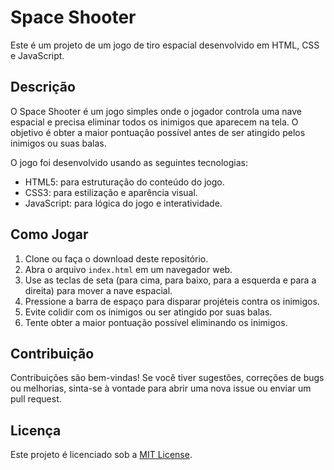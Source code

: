 # Space Shooter

Este é um projeto de um jogo de tiro espacial desenvolvido em HTML, CSS e JavaScript.

## Descrição

O Space Shooter é um jogo simples onde o jogador controla uma nave espacial e precisa eliminar todos os inimigos que aparecem na tela. O objetivo é obter a maior pontuação possível antes de ser atingido pelos inimigos ou suas balas.

O jogo foi desenvolvido usando as seguintes tecnologias:

- HTML5: para estruturação do conteúdo do jogo.
- CSS3: para estilização e aparência visual.
- JavaScript: para lógica do jogo e interatividade.

## Como Jogar

1. Clone ou faça o download deste repositório.
2. Abra o arquivo `index.html` em um navegador web.
3. Use as teclas de seta (para cima, para baixo, para a esquerda e para a direita) para mover a nave espacial.
4. Pressione a barra de espaço para disparar projéteis contra os inimigos.
5. Evite colidir com os inimigos ou ser atingido por suas balas.
6. Tente obter a maior pontuação possível eliminando os inimigos.


## Contribuição

Contribuições são bem-vindas! Se você tiver sugestões, correções de bugs ou melhorias, sinta-se à vontade para abrir uma nova issue ou enviar um pull request.

## Licença

Este projeto é licenciado sob a [MIT License](LICENSE).


